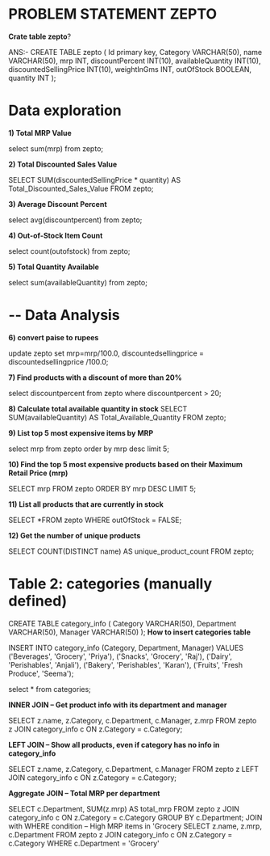 # PROBLEM STATEMENT ZEPTO
**Crate table zepto**?

ANS:-
CREATE TABLE zepto (
    Id primary key,
    Category VARCHAR(50),
    name VARCHAR(50),
    mrp INT,
    discountPercent INT(10),
    availableQuantity INT(10),
    discountedSellingPrice INT(10),
    weightInGms INT,
    outOfStock BOOLEAN,
    quantity INT
);

# Data exploration

**1) Total MRP Value**

select sum(mrp) from zepto;
 
**2) Total Discounted Sales Value**

SELECT
  SUM(discountedSellingPrice * quantity) AS Total_Discounted_Sales_Value
FROM zepto;
 

**3) Average Discount Percent**

select avg(discountpercent) from zepto; 
 

**4) Out-of-Stock Item Count**

select count(outofstock) from zepto;
 
**5) Total Quantity Available**

select sum(availableQuantity) from zepto;
 
# -- Data Analysis

**6) convert paise to rupees**

update zepto set mrp=mrp/100.0,
discountedsellingprice = discountedsellingprice /100.0;

 

**7) Find products with a discount of more than 20%**

select discountpercent from zepto where discountpercent > 20;
 	

**8) Calculate total available quantity in stock**
SELECT
  SUM(availableQuantity) AS Total_Available_Quantity
FROM zepto;
 

**9) List top 5 most expensive items by MRP**

select mrp from zepto order by mrp desc limit 5;
 

**10) Find the top 5 most expensive products based on their Maximum Retail Price (mrp)**

SELECT mrp FROM zepto
ORDER BY mrp DESC
LIMIT 5;
 
**11) List all products that are currently in stock**

SELECT *FROM zepto
WHERE outOfStock = FALSE;
 
**12) Get the number of unique products**

SELECT COUNT(DISTINCT name) AS unique_product_count
FROM zepto;
 

# Table 2: categories (manually defined)

CREATE TABLE category_info (
    Category VARCHAR(50),
    Department VARCHAR(50),
    Manager VARCHAR(50)
);
**How to insert categories table**

INSERT INTO category_info (Category, Department, Manager) VALUES
('Beverages', 'Grocery', 'Priya'),
('Snacks', 'Grocery', 'Raj'),
('Dairy', 'Perishables', 'Anjali'),
('Bakery', 'Perishables', 'Karan'),
('Fruits', 'Fresh Produce', 'Seema');

select * from categories;
 
**INNER JOIN – Get product info with its department and manager**

SELECT 
    z.name,
    z.Category,
    c.Department,
    c.Manager,
    z.mrp
FROM zepto z
JOIN category_info c
  ON z.Category = c.Category;

**LEFT JOIN – Show all products, even if category has no info in category_info**

SELECT 
    z.name,
    z.Category,
    c.Department,
    c.Manager
FROM zepto z
LEFT JOIN category_info c
  ON z.Category = c.Category;

**Aggregate JOIN – Total MRP per department**

SELECT 
    c.Department,
    SUM(z.mrp) AS total_mrp
FROM zepto z
JOIN category_info c
  ON z.Category = c.Category
GROUP BY c.Department;
JOIN with WHERE condition – High MRP items in 'Grocery
SELECT 
    z.name,
    z.mrp,
    c.Department
FROM zepto z
JOIN category_info c
  ON z.Category = c.Category
WHERE c.Department = 'Grocery'
